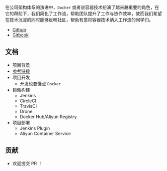 在公司架构体系的演进中，`Docker` 或者说容器技术扮演了越来越重要的角色，在它的帮助下，我们简化了工作流，帮助团队提升了工作与协作效率，故而我们希望在技术沉淀的同时能够反哺社区，帮助有意将容器技术纳入工作流的同学们。

* [Github](https://github.com/thonatos/Automate-Your-Workflow-With-Docker)
* [Gitbook](https://docker-workflow.implements.io/)

## 文档

* [项目背景](Background.md)
* [参考链接](Reference.md)
* 项目开发
  * 开发也要懂点 `Docker`
* [镜像构建](Build.md)
  * Jenkins
  * CircleCI
  * TravisCI
  * Drone
  * Docker Hub/Aliyun Registry
* 项目部署
  * Jenkins Plugin
  * Aliyun Container Service

## 贡献

* 欢迎提交 PR ！



